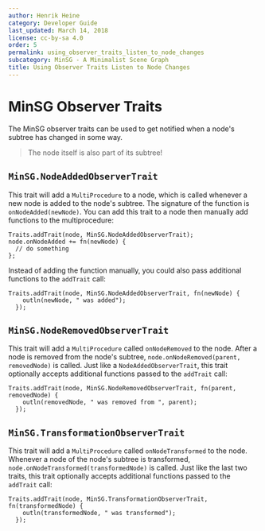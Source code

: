 ```yaml
---
author: Henrik Heine
category: Developer Guide
last_updated: March 14, 2018
license: cc-by-sa 4.0
order: 5
permalink: using_observer_traits_listen_to_node_changes
subcategory: MinSG - A Minimalist Scene Graph
title: Using Observer Traits Listen to Node Changes
---
```

<!------------------------------------------------------------------------------------------------
This work is licensed under the Creative Commons Attribution-ShareAlike 4.0 International License.
 To view a copy of this license, visit http://creativecommons.org/licenses/by-sa/4.0/.
 Author: Henrik Heine (hheine@mail.uni-paderborn.de)
 PADrend Version 1.0.0
------------------------------------------------------------------------------------------------->


# MinSG Observer Traits
The MinSG observer traits can be used to get notified when a node's subtree has changed in some way.
> The node itself is also part of its subtree!

## `MinSG.NodeAddedObserverTrait`
This trait will add a `MultiProcedure` to a node, which is called whenever a new node is added to the node's subtree. The signature of the function is `onNodeAdded(newNode)`.
You can add this trait to a node then manually add functions to the multiprocedure:
```
Traits.addTrait(node, MinSG.NodeAddedObserverTrait);
node.onNodeAdded += fn(newNode) {
  // do something
};
```
Instead of adding the function manually, you could also pass additional functions to the `addTrait` call:
```
Traits.addTrait(node, MinSG.NodeAddedObserverTrait, fn(newNode) {
    outln(newNode, " was added");
  });
```

## `MinSG.NodeRemovedObserverTrait`
This trait will add a `MultiProcedure` called `onNodeRemoved` to the node.
After a node is removed from the node's subtree, `node.onNodeRemoved(parent, removedNode)` is called. Just like a `NodeAddedObserverTrait`, this trait optionally accepts additional functions passed to the `addTrait` call:
```
Traits.addTrait(node, MinSG.NodeRemovedObserverTrait, fn(parent, removedNode) {
    outln(removedNode, " was removed from ", parent);
  });
```

## `MinSG.TransformationObserverTrait`
This trait will add a `MultiProcedure` called `onNodeTransformed` to the node. Whenever a node of the node's subtree is transformed, `node.onNodeTransformed(transformedNode)` is called.
Just like the last two traits, this trait optionally accepts additional functions passed to the `addTrait` call:
```
Traits.addTrait(node, MinSG.TransformationObserverTrait, fn(transformedNode) {
    outln(transformedNode, " was transformed");
  });
```


